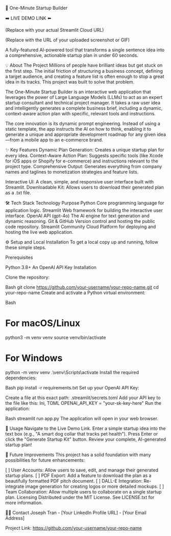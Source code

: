 🚀 One-Minute Startup Builder

➡️ LIVE DEMO LINK ⬅️

(Replace with your actual Streamlit Cloud URL)

(Replace with the URL of your uploaded screenshot or GIF)

A fully-featured AI-powered tool that transforms a single sentence idea into a comprehensive, actionable startup plan in under 60 seconds.

💡 About The Project
Millions of people have brilliant ideas but get stuck on the first step. The initial friction of structuring a business concept, defining a target audience, and creating a feature list is often enough to stop a great idea in its tracks. This project was built to solve that problem.

The One-Minute Startup Builder is an interactive web application that leverages the power of Large Language Models (LLMs) to act as an expert startup consultant and technical project manager. It takes a raw user idea and intelligently generates a complete business brief, including a dynamic, context-aware action plan with specific, relevant tools and instructions.

The core innovation is its dynamic prompt engineering. Instead of using a static template, the app instructs the AI on how to think, enabling it to generate a unique and appropriate development roadmap for any given idea—from a mobile app to an e-commerce brand.

✨ Key Features
Dynamic Plan Generation: Creates a unique startup plan for every idea.
Context-Aware Action Plan: Suggests specific tools (like Xcode for iOS apps or Shopify for e-commerce) and instructions relevant to the project type.
Comprehensive Output: Generates everything from company names and taglines to monetization strategies and feature lists.

Interactive UI: A clean, simple, and responsive user interface built with Streamlit.
Downloadable Kit: Allows users to download their generated plan as a .txt file.

🛠️ Tech Stack
Technology	Purpose
Python	Core programming language for application logic.
Streamlit	Web framework for building the interactive user interface.
OpenAI API (gpt-4o)	The AI engine for text generation and dynamic reasoning.
Git & GitHub	Version control and hosting the public code repository.
Streamlit Community Cloud	Platform for deploying and hosting the live web application.

⚙️ Setup and Local Installation
To get a local copy up and running, follow these simple steps.

Prerequisites

Python 3.8+
An OpenAI API Key
Installation

Clone the repository:

Bash
git clone https://github.com/your-username/your-repo-name.git
cd your-repo-name
 Create and activate a Python virtual environment:

Bash
# For macOS/Linux
python3 -m venv venv
source venv/bin/activate

# For Windows
python -m venv venv
.\venv\Scripts\activate
 Install the required dependencies:

Bash
pip install -r requirements.txt
 Set up your OpenAI API Key:

Create a file at this exact path: .streamlit/secrets.toml
Add your API key to the file like this:
Ini, TOML
OPENAI_API_KEY = "your-sk-key-here"
 Run the application:

Bash
streamlit run app.py
 The application will open in your web browser.

🚀 Usage
Navigate to the Live Demo Link.
Enter a simple startup idea into the text box (e.g., "A smart dog collar that tracks pet health").
Press Enter or click the "Generate Startup Kit" button.
Review your complete, AI-generated startup plan!

🧭 Future Improvements
This project has a solid foundation with many possibilities for future enhancements:

[ ] User Accounts: Allow users to save, edit, and manage their generated startup plans.
[ ] PDF Export: Add a feature to download the plan as a beautifully formatted PDF pitch document.
[ ] DALL-E Integration: Re-integrate image generation for creating logos or more detailed mockups.
[ ] Team Collaboration: Allow multiple users to collaborate on a single startup plan.
Licensing
Distributed under the MIT License. See LICENSE.txt for more information.

🧑‍💻 Contact
Joseph Tran - [Your LinkedIn Profile URL] - [Your Email Address]

Project Link: https://github.com/your-username/your-repo-name